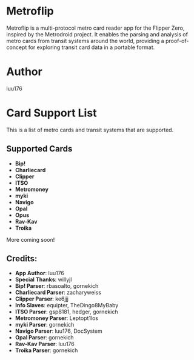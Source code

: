 # Metroflip
Metroflip is a multi-protocol metro card reader app for the Flipper Zero, inspired by the Metrodroid project. It enables the parsing and analysis of metro cards from transit systems around the world, providing a proof-of-concept for exploring transit card data in a portable format. 

# Author
luu176

# Card Support List

This is a list of metro cards and transit systems that are supported.

## Supported Cards
- **Bip!**  
- **Charliecard**  
- **Clipper**  
- **ITSO**  
- **Metromoney**  
- **myki**  
- **Navigo**  
- **Opal**  
- **Opus**  
- **Rav-Kav**  
- **Troika**  

More coming soon! 

## Credits:
- **App Author**: luu176  
- **Special Thanks**: willyjl
- **Bip! Parser**: rbasoalto, gornekich  
- **Charliecard Parser**: zacharyweiss  
- **Clipper Parser**: ke6jjj  
- **Info Slaves**: equipter, TheDingo8MyBaby  
- **ITSO Parser**: gsp8181, hedger, gornekich  
- **Metromoney Parser**: Leptopt1los  
- **myki Parser**: gornekich  
- **Navigo Parser**: luu176, DocSystem  
- **Opal Parser**: gornekich  
- **Rav-Kav Parser**: luu176  
- **Troika Parser**: gornekich  
